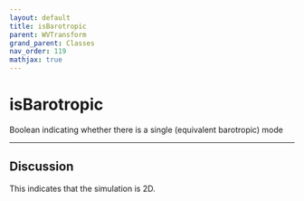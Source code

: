 ```yaml
---
layout: default
title: isBarotropic
parent: WVTransform
grand_parent: Classes
nav_order: 119
mathjax: true
---
```


#  isBarotropic

Boolean indicating whether there is a single (equivalent barotropic) mode


---

## Discussion
This indicates that the simulation is 2D.

